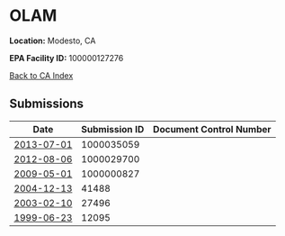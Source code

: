 # OLAM

**Location:** Modesto, CA

**EPA Facility ID:** 100000127276

[Back to CA Index](../../index.md)

## Submissions

| Date | Submission ID | Document Control Number |
|------|--------------|-------------------------|
| [2013-07-01](submissions/1000035059.md) | 1000035059 |  |
| [2012-08-06](submissions/1000029700.md) | 1000029700 |  |
| [2009-05-01](submissions/1000000827.md) | 1000000827 |  |
| [2004-12-13](submissions/41488.md) | 41488 |  |
| [2003-02-10](submissions/27496.md) | 27496 |  |
| [1999-06-23](submissions/12095.md) | 12095 |  |
